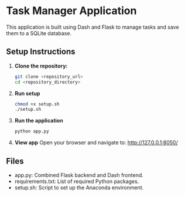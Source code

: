 # Task Manager Application

This application is built using Dash and Flask to manage tasks and save them to a SQLite database.

## Setup Instructions

1. **Clone the repository:**
   ```bash
   git clone <repository_url>
   cd <repository_directory>

2. **Run setup**
    ```bash
    chmod +x setup.sh
    ./setup.sh

3. **Run the application**
    ```bash
    python app.py

4. **View app**
    Open your browser and navigate to: http://127.0.0.1:8050/

## Files

 - app.py: Combined Flask backend and Dash frontend.
 - requirements.txt: List of required Python packages.
 - setup.sh: Script to set up the Anaconda environment.
